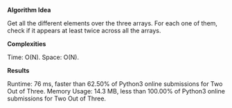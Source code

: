 **Algorithm Idea**

Get all the different elements over the three 
arrays. For each one of them, check if it appears 
at least twice across all the arrays. 

**Complexities**

Time: O(N).
Space: O(N).

**Results**

Runtime: 76 ms, faster than 62.50% of Python3 online submissions for Two Out of Three.
Memory Usage: 14.3 MB, less than 100.00% of Python3 online submissions for Two Out of Three.
